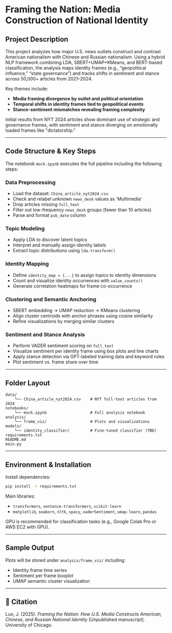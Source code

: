 
# Framing the Nation: Media Construction of National Identity

##  Project Description

This project analyzes how major U.S. news outlets construct and contrast American nationalism with Chinese and Russian nationalism. Using a hybrid NLP framework combining LDA, SBERT+UMAP+KMeans, and BERT-based classification, the analysis maps identity frames (e.g., “geopolitical influence,” “state governance”) and tracks shifts in sentiment and stance across 50,000+ articles from 2021–2024.

Key themes include:
- **Media framing divergence by outlet and political orientation**
- **Temporal shifts in identity frames tied to geopolitical events**
- **Stance-sentiment mismatches revealing framing complexity**

Initial results from NYT 2024 articles show dominant use of strategic and governance frames, with sentiment and stance diverging on emotionally loaded frames like "dictatorship."

---

##  Code Structure & Key Steps

The notebook `mock.ipynb` executes the full pipeline including the following steps:

###  Data Preprocessing
- Load the dataset: `China_article_nyt2024.csv`
- Check and relabel unknown `news_desk` values as 'Multimedia'
- Drop articles missing `full_text`
- Filter out low-frequency `news_desk` groups (fewer than 10 articles)
- Parse and format `pub_date` column

###  Topic Modeling
- Apply LDA to discover latent topics
- Interpret and manually assign identity labels
- Extract topic distributions using `lda.transform()`

### Identity Mapping
- Define `identity_map = {...}` to assign topics to identity dimensions
- Count and visualize identity occurrences with `value_counts()`
- Generate correlation heatmaps for frame co-occurrence

###  Clustering and Semantic Anchoring
- SBERT embedding → UMAP reduction → KMeans clustering
- Align cluster centroids with anchor phrases using cosine similarity
- Refine visualizations by merging similar clusters

###  Sentiment and Stance Analysis
- Perform VADER sentiment scoring on `full_text`
- Visualize sentiment per identity frame using box plots and line charts
- Apply stance detection via GPT-labeled training data and keyword rules
- Plot sentiment vs. frame share over time

---

##  Folder Layout

```
data/
    └── China_article_nyt2024.csv    # NYT full-text articles from 2024
notebooks/
    └── mock.ipynb                   # Full analysis notebook
analysis/
    └── frame_viz/                   # Plots and visualizations
models/
    └── identity_classifier/         # Fine-tuned classifier (TBD)
requirements.txt
README.md
main.py
```

---

##  Environment & Installation

Install dependencies:

```bash
pip install -r requirements.txt
```

Main libraries:
- `transformers`, `sentence-transformers`, `scikit-learn`
- `matplotlib`, `seaborn`, `nltk`, `spacy`, `vaderSentiment`, `umap-learn`, `pandas`

GPU is recommended for classification tasks (e.g., Google Colab Pro or AWS EC2 with GPU).

---

## Sample Output

Plots will be stored under `analysis/frame_viz/` including:
- Identity frame time series
- Sentiment per frame boxplot
- UMAP semantic cluster visualization

---

## 🔖 Citation

Luo, J. (2025). *Framing the Nation: How U.S. Media Constructs American, Chinese, and Russian National Identity* [Unpublished manuscript]. University of Chicago.
